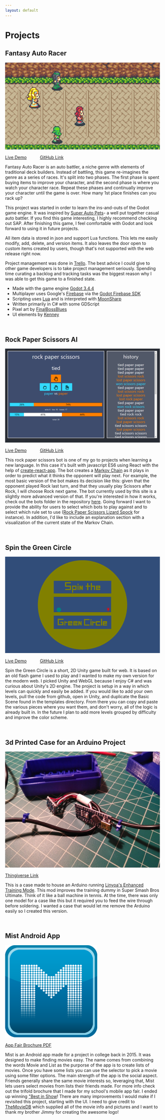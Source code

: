 ```yaml
---
layout: default
---
```


# Projects

## Fantasy Auto Racer
![](/assets/img/fantasy_auto_racer_title_image.PNG)

[Live Demo](https://www.fantasyautoracer.com/ "www.fantasyautoracer.com")
&nbsp; &nbsp; &nbsp; &nbsp; &nbsp; 
[GitHub Link](https://github.com/jake-small/auto-racer-code-only "jake-small/auto-racer-code-only")

Fantasy Auto Racer is an auto battler, a niche genre with elements of traditional deck builders. Instead of battling, this game re-imagines the genre as a series of races. It's split into two phases. The first phase is spent buying items to improve your character, and the second phase is where you watch your character race. Repeat these phases and continually improve your character until the game is over. How many 1st place finishes can you rack up?

This project was started in order to learn the ins-and-outs of the Godot game engine. It was inspired by [Super Auto Pets](https://teamwoodgames.com/)- a well put together casual auto battler. If you find this game interesting, I highly recommend checking out SAP. After finishing this game, I feel comfortable with Godot and look forward to using it in future projects.

All item data is stored in json and support Lua functions. This lets me easily modify, add, delete, and version items. It also leaves the door open to custom items created by users, though that's not supported with the web release right now.

Project management was done in [Trello](https://trello.com). The best advice I could give to other game developers is to take project management seriously. Spending time curating a backlog and tracking tasks was the biggest reason why I was able to get this game to a finished state.

- Made with the game engine [Godot 3.4.4](https://godotengine.org/)
- Multiplayer uses Google's [Firebase](https://firebase.google.com/) via the [Godot Firebase SDK](https://github.com/GodotNuts/GodotFirebase)
- Scripting uses [Lua](https://www.lua.org/) and is interpreted with [MoonSharp](https://www.moonsharp.org/)
- Written primarily in C# with some GDScript
- Pixel art by [FinalBossBlues](http://www.timefantasy.net/)
- UI elements by [Kenney](https://www.kenney.nl/)

<br />

## Rock Paper Scissors AI
![](/assets/img/rpsNinja.png)

[Live Demo](https://www.rockpaperscissors.ninja "www.rockpaperscissors.ninja")
&nbsp; &nbsp; &nbsp; &nbsp; &nbsp; 
[GitHub Link](https://github.com/jake-small/rps-ninja "jake-small/rps")

This rock paper scissors bot is one of my go to projects when learning a new language. In this case it's built with javascript ES6 using React with the help of [create-react-app](https://github.com/facebook/create-react-app). The bot creates a [Markov Chain](https://deepai.org/machine-learning-glossary-and-terms/markov-chain) as it plays in order to predict what it thinks the opponent will play next. For example, the most basic version of the bot makes its decision like this: given that the opponent played Rock last turn, and that they usually play Scissors after Rock, I will choose Rock next game. The bot currently used by this site is a slightly more advanced version of that. If you're interested in how it works, check out the bots folder in the repository [here](https://github.com/jake-small/rps-ninja/tree/master/src/services/bots). Going forward I want to provide the ability for users to select which bots to play against and to select which rule set to use ([Rock Paper Scissors Lizard Spock](http://www.samkass.com/theories/RPSSL.html) for instance). In addition, I'd like to include an explanation section with a visualization of the current state of the Markov Chain.

<br />

## Spin the Green Circle
![](/assets/img/SpinTheGreenCircle.png)

[Live Demo](https://www.spinthegreencircle.com "www.spinthegreencircle.com")
&nbsp; &nbsp; &nbsp; &nbsp; &nbsp; 
[GitHub Link](https://github.com/jake-small/spin "jake-small/spin")

Spin the Green Circle is a short, 2D Unity game built for web. It is based on an old flash game I used to play and I wanted to make my own version for the modern web. I picked Unity and WebGL because I enjoy C# and was curious about Unity's 2D engine. The project is setup in a way in which levels can quickly and easily be added. If you would like to add your own levels, pull the code from github, open in Unity, and duplicate the Basic Scene found in the templates directory. From there you can copy and paste the various pieces where you want them, and don't worry, all of the logic is already built in. In the future I plan to add more levels grouped by difficulty and improve the color scheme.

<br />

## 3d Printed Case for an Arduino Project
![](/assets/img/enhancedTrainingModeCase.jpg)

[Thingiverse Link](https://www.thingiverse.com/thing:3999596 "Enhanced Training Mode Case")

This is a case made to house an Arduino running [Linyoa's Enhanced Training Mode](https://github.com/Linyoa/Enhanced-Training-Mode). This mod improves the training dummy in Super Smash Bros Ultimate. Think of it like a ball machine in tennis. At the time, there was only one model for a case like this but it required you to feed the wire through before soldering. I wanted a case that would let me remove the Arduino easily so I created this version.

<br />

## Mist Android App
<img src="/assets/img/mist_1200x1200.png" width="300" />

<a href="/assets/pdf/mist_brochure.pdf">App Fair Brochure PDF</a>

Mist is an Android app made for a project in college back in 2015. It was designed to make finding movies easy. The name comes from combining the words Movie and List as the purporse of the app is to create lists of movies. Once you have some lists you can use the selector to pick a movie using some filter options. The main strength of the app is the social aspect. Friends generally share the same movie interests so, leveraging that, Mist lets users select movies from lists their friends made. For more info check out the trifold brochure that I made for my school's mobile app fair. I ended up winning ["Best in Show](/assets/img/BestInShow.jpg "awkward pic")! There are many improvements I would make if I revisited this project, starting with the UI. I need to give credit to [TheMovieDB](https://www.themoviedb.org/documentation/api?language=en-US) which supplied all of the movie info and pictures and I want to thank my brother Jimmy for creating the awesome logo!


<!-- Potential Future Additions: Arduino Chessboard, Chaos Game, Debris Game -->
